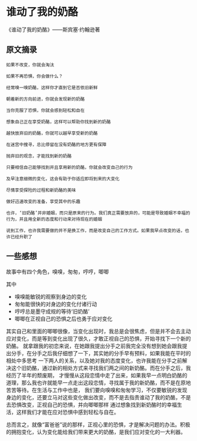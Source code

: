 # 谁动了我的奶酪

《谁动了我的奶酪》——斯宾塞·约翰逊著

## 原文摘录

`如果不改变，你就会淘汰`

`如果不再恐惧，你会做什么？`

`经常嗅一嗅奶酪，这样你才直到它是否依旧新鲜`

`朝着新的方向前进，你就会发现新的奶酪`

`当你克服了恐惧，你就会感到轻松和自在`

`想象自己正在享受奶酪，这样可以帮助你找到新的奶酪 `

`越快放弃旧的奶酪，你就可以越早享受新的奶酪` 

`在迷宫中搜寻，总比停留在没有奶酪的地方更有保障`

`抛弃旧的观念，才能找到新的奶酪`

`只要相信自己能够找到并且享用新的奶酪，你就会改变自己的行为`

`及早注意细微的变化，这会有助于你适应即将到来的大变化`

`尽情享受探险的过程和新奶酪的美味`

`做好迅速改变的准备，享受其中的乐趣`

`也许，‘旧奶酪’并非婚姻，而只是原来的行为。我们真正需要放弃的，可能是导致婚姻不幸福的行为，并且用全新的态度和行动来对待现在的婚姻`

`说到工作，也许我需要做的并不是换工作，而是改变自己的工作方式。如果我早点改变的话，也许已经升职了`

## 一些感想
故事中有四个角色，嗅嗅，匆匆，哼哼，唧唧

其中
* 嗅嗅能敏锐的观察到身边的变化
* 匆匆能很快的对身边的变化付诸行动
* 哼哼总是墨守成规的等待‘旧奶酪’
* 唧唧在正视自己的恐惧之后也勇于应对变化

其实自己和里面的唧唧很像，当变化出现时，我总是会很焦虑，但是并不会去主动应对变化，而是等到变化出现了很久，才敢正视自己的恐惧，开始寻找下一个新的奶酪。
就拿跟我的初恋来说，在她跟我提出分手之前我完全没有想到她会跟我提出分手，在分手之后我仔细想了一下，其实她的分手早有预料，如果我能在平时的相处中多思考
一下两人的关系，以及她对我的态度变化，也许我能在分手之前解决这个旧奶酪，通过新的相处方式来寻找我们两之间的新奶酪。而在分手之后，我经历了半年的颓废期，
才慢慢从这段恋情中走了出来，如果我早一点明白奶酪的道理，那么我也许就能早一点走出这段恋情，寻找属于我的新奶酪，而不是在原地苦苦等待。在生活与工作中也是，
我们要向嗅嗅和匆匆学习，不仅要敏锐的发现身边的变化，还要立马对这些变化做出改变，而不是去指责谁动了我的奶酪，不是去恐惧改变，正视自己的恐惧，并向唧唧那样
通过想象找到新奶酪时的幸福生活，这样我们才能在应对恐惧中感到轻松与自在。

总而言之，就像“富爸爸”说的那样，正视心里的恐惧，才是解决问题的办法。积极的拥抱变化，认为变化能给我们带来更大的奶酪，是我们应对变化的一大利器。
